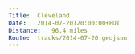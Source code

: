 ```yaml
---
Title:	Cleveland
Date:	2014-07-20T20:00:00+PDT
Distance:	96.4 miles
Route:	tracks/2014-07-20.geojson
---
```


